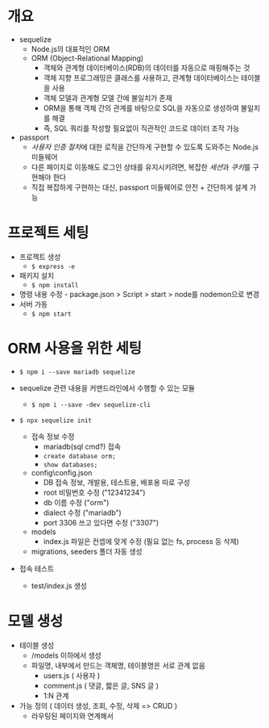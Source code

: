 # 개요
- sequelize
    - Node.js의 대표적인 ORM
    - ORM (Object-Relational Mapping)
        - 객체와 관계형 데이터베이스(RDB)의 데이터를 자동으로 매핑해주는 것
        - 객체 지향 프로그래밍은 클래스를 사용하고, 관계형 데이터베이스는 테이블을 사용
        - 객체 모델과 관계형 모델 간에 불일치가 존재
        - ORM을 통해 객체 간의 관계를 바탕으로 SQL을 자동으로 생성하여 불일치를 해결
        - 즉, SQL 쿼리를 작성할 필요없이 직관적인 코드로 데이터 조작 가능
- passport
    - *사용자 인증 절차*에 대한 로직을 간단하게 구현할 수 있도록 도와주는 Node.js 미들웨어
    - 다른 페이지로 이동해도 로그인 상태를 유지시키려면, 복잡한 *세션*과 *쿠키*를 구현해야 한다
    - 직접 복잡하게 구현하는 대신, passport 미들웨어로 안전 + 간단하게 설계 가능

# 프로젝트 세팅
- 프로젝트 생성
    - ``$ express -e``
- 패키지 설치
    - ``$ npm install``
- 명령 내용 수정
        - package.json > Script > start > node를 nodemon으로 변경
- 서버 가동
    - ``$ npm start``

# ORM 사용을 위한 세팅
- ``$ npm i --save mariadb sequelize``
- sequelize 관련 내용을 커맨드라인에서 수행할 수 있는 모듈
    - ``$ npm i --save -dev sequelize-cli``
- ``$ npx sequelize init``
    - 접속 정보 수정
        - mariadb(sql cmd?) 접속
        - ``create database orm;``
        - ``show databases;``
    - config\config.json
        - DB 접속 정보, 개발용, 테스트용, 배포용 따로 구성
        - root 비밀번호 수정 ("12341234")
        - db 이름 수정 ("orm")
        - dialect 수정 ("mariadb")
        - port 3306 쓰고 있다면 수정 ("3307")
    - models
        - index.js 파일은 컨셉에 맞게 수정 (필요 없는 fs, process 등 삭제)
    - migrations, seeders 폴더 자동 생성

- 접속 테스트
    - test/index.js 생성

# 모델 생성
- 테이블 생성
    - /models 이하에서 생성
    - 파일명, 내부에서 만드는 객체명, 테이블명은 서로 관계 없음
        - users.js   ( 사용자 )
        - comment.js ( 댓글, 짧은 글, SNS 글 )
        - 1:N 관계
- 가능 정의 ( 데이터 생성, 조회, 수정, 삭제 => CRUD )
    - 라우팅된 페이지와 연계해서 